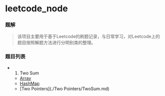 # leetcode_node

### 题解
> 该项目主要用于基于Leetcode的刷题记录，与日常学习，对Leetcode上的题目按照解题方法进行分明别类的整理。

### 题目列表
- 1. Two Sum
    - [Array](./Array/TwoSum.md)
    - [HashMap](./HashTable/TwoSum.md)
    - [Two Pointers](./Two Pointers/TwoSum.md)
